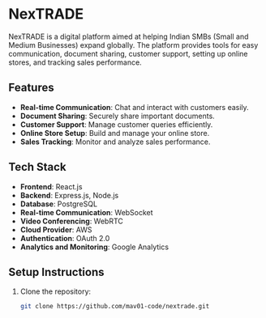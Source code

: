 # NexTRADE

NexTRADE is a digital platform aimed at helping Indian SMBs (Small and Medium Businesses) expand globally. The platform provides tools for easy communication, document sharing, customer support, setting up online stores, and tracking sales performance.

## Features

- **Real-time Communication**: Chat and interact with customers easily.
- **Document Sharing**: Securely share important documents.
- **Customer Support**: Manage customer queries efficiently.
- **Online Store Setup**: Build and manage your online store.
- **Sales Tracking**: Monitor and analyze sales performance.

## Tech Stack

- **Frontend**: React.js
- **Backend**: Express.js, Node.js
- **Database**: PostgreSQL
- **Real-time Communication**: WebSocket
- **Video Conferencing**: WebRTC
- **Cloud Provider**: AWS
- **Authentication**: OAuth 2.0
- **Analytics and Monitoring**: Google Analytics

## Setup Instructions

1. Clone the repository:
   ```bash
   git clone https://github.com/mav01-code/nextrade.git
